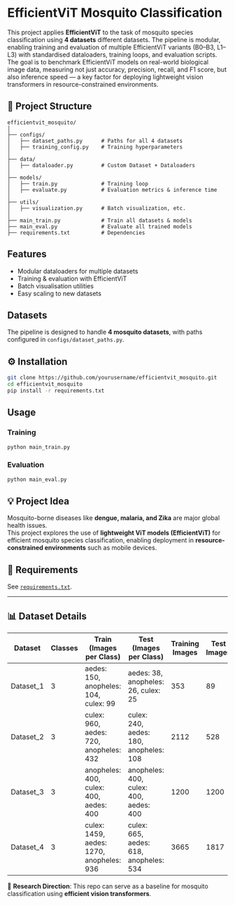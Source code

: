 # EfficientViT Mosquito Classification 

This project applies **EfficientViT** to the task of mosquito species classification using **4 datasets** different datasets. The pipeline is modular, enabling training and evaluation of multiple EfficientViT variants (B0–B3, L1–L3) with standardised dataloaders, training loops, and evaluation scripts.
The goal is to benchmark EfficientViT models on real-world biological image data, measuring not just accuracy, precision, recall, and F1 score, but also inference speed — a key factor for deploying lightweight vision transformers in resource-constrained environments.

## 📂 Project Structure
```
efficientvit_mosquito/
│
├── configs/
│   ├── dataset_paths.py      # Paths for all 4 datasets
│   ├── training_config.py    # Training hyperparameters
│
├── data/
│   ├── dataloader.py         # Custom Dataset + Dataloaders
│
├── models/
│   ├── train.py              # Training loop
│   ├── evaluate.py           # Evaluation metrics & inference time
│
├── utils/
│   ├── visualization.py      # Batch visualization, etc.
│
├── main_train.py             # Train all datasets & models
├── main_eval.py              # Evaluate all trained models
├── requirements.txt          # Dependencies
```

## Features
- Modular dataloaders for multiple datasets  
- Training & evaluation with EfficientViT  
- Batch visualisation utilities  
- Easy scaling to new datasets  

## Datasets
The pipeline is designed to handle **4 mosquito datasets**, with paths configured in `configs/dataset_paths.py`.

## ⚙️ Installation
```bash
git clone https://github.com/yourusername/efficientvit_mosquito.git
cd efficientvit_mosquito
pip install -r requirements.txt
```

## Usage
### Training
```bash
python main_train.py
```

### Evaluation
```bash
python main_eval.py
```

## 💡 Project Idea
Mosquito-borne diseases like **dengue, malaria, and Zika** are major global health issues.  
This project explores the use of **lightweight ViT models (EfficientViT)** for efficient mosquito species classification, enabling deployment in **resource-constrained environments** such as mobile devices.

## 📌 Requirements
See [`requirements.txt`](requirements.txt).

---
## 📊 Dataset Details

| Dataset   | Classes | Train (Images per Class)                          | Test (Images per Class)                           | Training Images | Test Images | Total |
|-----------|---------|--------------------------------------------------|--------------------------------------------------|----------------|-------------|-------|
| Dataset_1 | 3       | aedes: 150, anopheles: 104, culex: 99            | aedes: 38, anopheles: 26, culex: 25              | 353            | 89          | 442   |
| Dataset_2 | 3       | culex: 960, aedes: 720, anopheles: 432           | culex: 240, aedes: 180, anopheles: 108           | 2112           | 528         | 2640  |
| Dataset_3 | 3       | anopheles: 400, culex: 400, aedes: 400           | anopheles: 400, culex: 400, aedes: 400           | 1200           | 1200        | 2400  |
| Dataset_4 | 3       | culex: 1459, aedes: 1270, anopheles: 936         | culex: 665, aedes: 618, anopheles: 534           | 3665           | 1817        | 5482  |




🔬 **Research Direction**: This repo can serve as a baseline for mosquito classification using **efficient vision transformers**.  


